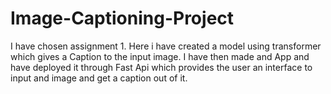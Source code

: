 # Image-Captioning-Project

I have chosen assignment 1. Here i have created a model using transformer which gives a Caption to the input image. I have then made and App and have deployed it through Fast Api which provides the user an interface to input and image and get a caption out of it.
